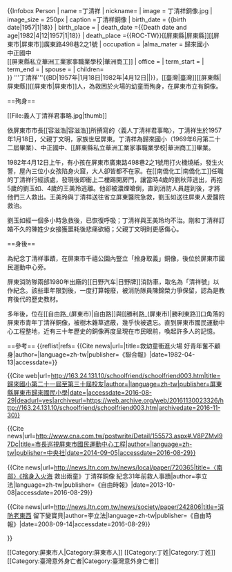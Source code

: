 {{Infobox Person
| name   =丁清祥
| nickname=
| image     = 丁清祥銅像.jpg
| image_size     = 250px
| caption  =丁清祥銅像
| birth_date  =  {{birth date|1957|1|18}}
| birth_place =
| death_date  ={{Death date and age|1982|4|12|1957|1|18}}
| death_place ={{ROC-TW}}[[屏東縣|屏東縣]][[屏東市|屏東市]]廣東路498巷2之1號
| occupation =
|alma_mater        = 歸來國小<br />中正國中<br />[[屏東縣私立華洲工業家事職業學校|華洲商工]]
| office = 
| term_start = 
| term_end = 
| spouse = 
| children=  
}}
'''丁清祥'''{{BD|1957年|1月18日|1982年|4月12日||}}，[[臺灣|臺灣]][[屏東縣|屏東縣]][[屏東市|屏東市]]人，為救困於火場的幼童而殉身，在屏東市立有銅像。

==殉身==

[[File:義人丁清祥君事略.jpg|thumb]]

依屏東市市長[[容滋浩|容滋浩]]所撰寫的〈義人丁清祥君事略〉，丁清祥生於1957年1月18日，父親丁文明，家族世居屏東。丁清祥為歸來國小（1969年6月第二十二屆畢業<ref name="歸來國小"/>）、中正國中、[[屏東縣私立華洲工業家事職業學校|華洲商工]]畢業。

1982年4月12日上午，有小孩在屏東市廣東路498巷2之1號用打火機燒紙，發生火警，屋內三位小女孩陷身火窟，大人卻皆都不在家。在[[南僑化工|南僑化工]]任職的丁清祥行經該處，發現後即衝上二樓踢開房門，讓當時4歲的劉秋萍逃出，再抱5歲的劉玉如、4歲的王美玲逃離。他卻被濃煙嗆倒，直到消防人員趕到後，才將他們三人救出。王美玲與丁清祥送往省立屏東醫院急救，劉玉如送往屏東人愛醫院救治。<ref name="聯合"/>

劉玉如經一個多小時急救後，已恢復呼吸；丁清祥與王美玲均不治。剛和丁清祥訂婚不久的陳姓少女接獲噩耗後悲痛欲絕；父親丁文明則更感傷心。<ref name="聯合"/>

==身後==

為紀念丁清祥事蹟，在屏東市千禧公園內豎立「捨身取義」銅像，後位於屏東市國民運動中心旁<ref name="中央社"/>。

屏東消防隊兩部1980年出廠的[[日野汽车|日野牌]]消防車，取名為「清祥號」以作紀念。該些車年限到後，一度打算報廢，被消防隊員陳錦榮力爭保留，認為是教育後代的歷史教材。<ref name="李立法2"/>

多年後，位在[[自由路_(屏東市)|自由路]]與[[勝利路_(屏東市)|勝利東路]]口角落的屏東市青年丁清祥銅像，被樹木雜草遮蔽，幾乎快被遺忘。直到屏東市國民運動中心工程整地，近有三十年歷史的銅像再度呈現在市民眼前，喚起許多人的記憶。<ref name="中央社"/><ref name="李立法"/>

==參考==
{{reflist|refs=
<ref name="聯合">{{Cite news|url=|title=救幼童衝進火場 好青年奮不顧身|author=|language=zh-tw|publisher=《聯合報》|date=1982-04-13|accessdate=}}</ref>

<ref name="歸來國小">{{Cite web|url=http://163.24.131.10/schoolfriend/schoolfriend003.htm|title=歸來國小第二十一屆至第三十屆校友|author=|language=zh-tw|publisher=屏東縣屏東市歸來國民小學|date=|accessdate=2016-08-29|deadurl=yes|archiveurl=https://web.archive.org/web/20161130023326/http://163.24.131.10/schoolfriend/schoolfriend003.htm|archivedate=2016-11-30}}</ref>

<ref name="中央社">{{Cite news|url=http://www.cna.com.tw/postwrite/Detail/155573.aspx#.V8PZMvl97Dc|title=市長巡視屏東市國民運動中心工程|author=|language=zh-tw|publisher=中央社|date=2014-09-05|accessdate=2016-08-29}}</ref>

<ref name="李立法">{{Cite news|url=http://news.ltn.com.tw/news/local/paper/720365|title=〈南部〉《捨身入火海 救出兩童》丁清祥銅像 紀念31年前救人事蹟|author=李立法|language=zh-tw|publisher=《自由時報》|date=2013-10-08|accessdate=2016-08-29}}</ref>


<ref name="李立法2">{{Cite news|url=http://news.ltn.com.tw/news/society/paper/242806|title=消防老東西 留下變寶貝|author=李立法|language=zh-tw|publisher=《自由時報》|date=2008-09-14|accessdate=2016-08-29}}</ref>

}}


[[Category:屏東市人|Category:屏東市人]]
[[Category:丁姓|Category:丁姓]]
[[Category:臺灣意外身亡者|Category:臺灣意外身亡者]]
